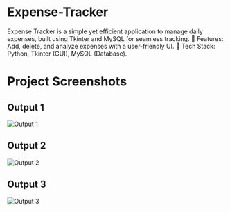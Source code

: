 # Expense-Tracker
Expense Tracker is a simple yet efficient application to manage daily expenses, built using Tkinter and MySQL for seamless tracking.  🔹 Features: Add, delete, and analyze expenses with a user-friendly UI. 🔹 Tech Stack: Python, Tkinter (GUI), MySQL (Database).
# Project Screenshots

## Output 1
![Output 1](https://raw.githubusercontent.com/your-username/repo-name/main/Screenshots/ADD_EXPENSE.png)

## Output 2
![Output 2](https://raw.githubusercontent.com/your-username/repo-name/main/Screenshots/GEN_REPORT.png)

## Output 3
![Output 3](https://raw.githubusercontent.com/your-username/repo-name/main/Screenshots/MONTH_REP.png)

